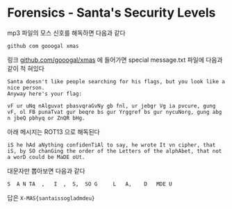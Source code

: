 # Forensics - Santa's Security Levels

mp3 파일의 모스 신호를 해독하면 다음과 같다

```
github com gooogal xmas
```

링크 [github.com/gooogal/xmas](https://github.com/gooogal/xmas) 에 들어가면 special message.txt 파일에 다음과 같이 적
혀있다

```
Santa doesn't like people searching for his flags, but you look like a nice person. 
Anyway here's your flag:

vF ur uNq nAlguvat pbasvqraGvNy gb fnl, ur jebgr Vg ia pvcure, gung vF, ol FB punaTvat gur beqre bs gur Yrggref bs gur nycuNorg, gung abg n jbeQ pbhyq or ZnQR bHg.
```

아래 메시지는 ROT13 으로 해독된다

```
iS he hAd aNything confidenTiAl to say, he wrote It vn cipher, that iS, by SO chanGing the order of the Letters of the alphAbet, that not a worD could be MaDE oUt.
```

대문자만 뽑아보면 다음과 같다

```
S  A N TA  ,   I  ,  S,  SO G     L   A,    D   MDE U
```

답은 `X-MAS{santaissogladmdeu}`